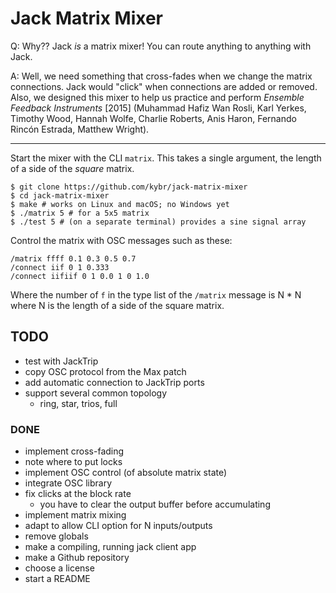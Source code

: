 # Jack Matrix Mixer

Q: Why?? Jack _is_ a matrix mixer! You can route anything to anything with Jack.

A: Well, we need something that cross-fades when we change the matrix connections. Jack would "click" when connections are added or removed. Also, we designed this mixer to help us practice and perform _Ensemble Feedback Instruments_ [2015] (Muhammad Hafiz Wan Rosli, Karl Yerkes, Timothy Wood, Hannah Wolfe, Charlie Roberts, Anis Haron, Fernando Rincón Estrada, Matthew Wright).

<hr />

Start the mixer with the CLI `matrix`. This takes a single argument, the length of a side of the _square_ matrix.

    $ git clone https://github.com/kybr/jack-matrix-mixer
    $ cd jack-matrix-mixer
    $ make # works on Linux and macOS; no Windows yet
    $ ./matrix 5 # for a 5x5 matrix
    $ ./test 5 # (on a separate terminal) provides a sine signal array

Control the matrix with OSC messages such as these:

    /matrix ffff 0.1 0.3 0.5 0.7
    /connect iif 0 1 0.333
    /connect iifiif 0 1 0.0 1 0 1.0

Where the number of `f` in the type list of the `/matrix` message is N * N where N is the length of a side of the square matrix.

## TODO

- test with JackTrip
- copy OSC protocol from the Max patch
- add automatic connection to JackTrip ports
- support several common topology
  + ring, star, trios, full

### DONE

- implement cross-fading
- note where to put locks
- implement OSC control (of absolute matrix state)
- integrate OSC library
- fix clicks at the block rate
  + you have to clear the output buffer before accumulating
- implement matrix mixing
- adapt to allow CLI option for N inputs/outputs
- remove globals
- make a compiling, running jack client app
- make a Github repository
- choose a license
- start a README
